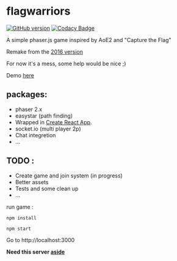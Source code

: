 # flagwarriors
[![GitHub version](https://badge.fury.io/gh/manuellandreau%2Fflagwarriors-cra.svg)](https://badge.fury.io/gh/manuellandreau%2Fflagwarriors-cra)
[![Codacy Badge](https://api.codacy.com/project/badge/Grade/1b4e223faffa4786a478640fb01b19cb)](https://app.codacy.com/app/manuelLandreau/flagwarriors-cra?utm_source=github.com&utm_medium=referral&utm_content=manuelLandreau/flagwarriors-cra&utm_campaign=Badge_Grade_Dashboard)

A simple phaser.js game inspired by AoE2 and "Capture the Flag"

Remake from the [2016 version](https://github.com/manuelLandreau/flagwarriors) 

For now it's a mess, some help would be nice ;)

Demo [here](https://relaxed-beaver-a7b6ef.netlify.com)

## packages: 
* phaser 2.x
* easystar (path finding)
* Wrapped in [Create React App](https://github.com/facebookincubator/create-react-app).
* socket.io (multi player 2p)
* Chat integretion
* ...

## TODO : 
* Create game and join system (in progress)
* Better assets
* Tests and some clean up
* ...

run game :

`
npm install
`

`
npm start
`

Go to http://localhost:3000

**Need this server [aside](https://github.com/manuellandreau/flagwarriors-server)**
